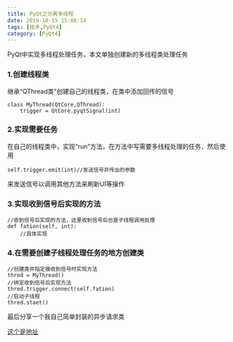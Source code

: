 ```yaml
---
title: PyQt之分离多线程
date: 2019-10-15 15:08:14
tags: [技术,PyQt4]
category: [PyQt4]
---
```


PyQt中实现多线程处理任务，本文单独创建新的多线程类处理任务

### 1.创建线程类

继承“QThread类"创建自己的线程类，在类中添加回传的信号

```
class MyThread(QtCore,QThread):
    trigger = QtCore.pyqtSignal(int)
```

### 2.实现需要任务

在自己的线程类中，实现“run”方法，在方法中写需要多线程处理的任务，然后使用
```
self.trigger.emit(int)//发送信号并传出的参数
```
来发送信号以调用其他方法来刷新UI等操作


### 3.实现收到信号后实现的方法
```
//收到信号后实现的方法，这里收到信号后也是子线程调用处理
def fation(self, int):
    //具体实现
```

### 4.在需要创建子线程处理任务的地方创建类
```
//创建类并指定接收到信号时实现方法
thred = MyThread()
//绑定收到信号后实现方法
thred.trigger.connect(self.fation)
//启动子线程
thred.staet()
```

最后分享一个我自己简单封装的异步请求类

[这个是地址](https://github.com/as568381497/CXPyQt4HTTP)

